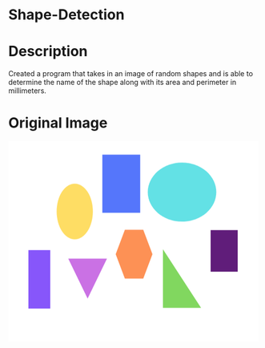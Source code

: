 # Shape-Detection

# Description
Created a program that takes in an image of random shapes and is able to determine the name of the shape along with its area and perimeter in millimeters.

# Original Image
<img src="Resources/shapes.png" alt="alt text" width="500" height="400">
